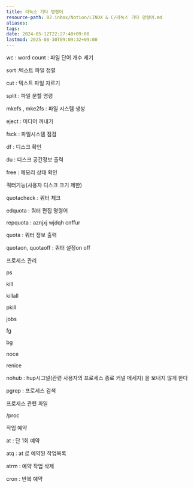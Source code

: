 ```yaml
---
title: 리눅스 기타 명령어
resource-path: 02.inbox/Notion/LINUX & C/리눅스 기타 명령어.md
aliases:
tags:
date: 2024-05-12T22:27:40+09:00
lastmod: 2025-08-30T09:09:32+09:00
---
```

wc : word count : 파일 단어 개수 세기

sort :텍스트 파일 정렬

cut : 텍스트 파일 자르기

split : 파일 분할 명령

  

mkefs , mke2fs : 파일 시스템 생성

  

eject : 미디어 꺼내기

fsck : 파일시스템 점검

df : 디스크 확인

du : 디스크 공간정보 출력

free : 메모리 상태 확인

  

쿼터기능(사용자 디스크 크기 제한)

quotacheck : 쿼터 체크

edquota : 쿼터 편집 명령어

repquota : aznjxj wjdqh cnffur

quota : 쿼터 정보 출력

quotaon, quotaoff : 쿼터 설정on off

  

프로세스 관리

ps

kill

killall

pkill

jobs

fg

bg

noce

renice

nohub : hup시그널(관련 사용자의 프로세스 종료 커널 메세지) 을 보내지 않게 한다

pgrep : 프로세스 검색

  

프로세스 관련 파일

/proc

  

작업 예약

at : 단 1회 예약

atq : at 로 예약된 작업목록

atrm : 예약 작업 삭제

cron : 반복 예약